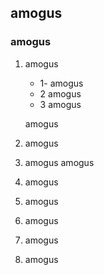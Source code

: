## amogus

### amogus


1.  amogus
    - 1- amogus
    - 2 amogus
    - 3 amogus

    amogus

2.  amogus

3. amogus
	amogus

4. amogus

5. amogus

6. amogus

7.  amogus

8. amogus
